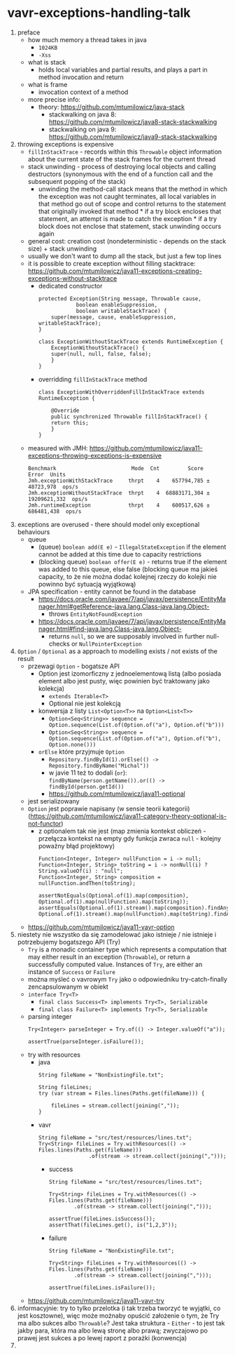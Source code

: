 # vavr-exceptions-handling-talk

1. preface
	* how much memory a thread takes in java
		* `1024KB`
		* `-Xss`
	* what is stack
		* holds local variables and partial results, and plays a part in method invocation and return
	* what is frame
		* invocation context of a method
	* more precise info:
		* theory: https://github.com/mtumilowicz/java-stack
			* stackwalking on java 8: https://github.com/mtumilowicz/java8-stack-stackwalking
			* stackwalking on java 9: https://github.com/mtumilowicz/java9-stack-stackwalking
1. throwing exceptions is expensive
	* `fillInStackTrace` - records within this `Throwable` object information about the current state of the stack frames for the current thread
	* stack unwinding - process of destroying local objects and calling destructors (synonymous with the end of a function call and the subsequent popping of the stack)
		* unwinding the method-call stack means that the method in which the exception was not caught terminates, all local variables in that method go out of scope and control returns to the statement that originally invoked that method
                * if a try block encloses that statement, an attempt is made to catch the exception
                * if a try block does not enclose that statement, stack unwinding occurs again
	* general cost: creation cost (nondeterministic - depends on the stack size) + stack unwinding
	* usually we don't want to dump all the stack, but just a few top lines
	* it is possible to create exception without filling stacktrace: https://github.com/mtumilowicz/java11-exceptions-creating-exceptions-without-stacktrace
		* dedicated constructor
			```
			protected Exception(String message, Throwable cause,
					    boolean enableSuppression,
					    boolean writableStackTrace) {
			    super(message, cause, enableSuppression, writableStackTrace);
			}
			```
			```
			class ExceptionWithoutStackTrace extends RuntimeException {
			    ExceptionWithoutStackTrace() {
				super(null, null, false, false);
			    }
			}
			```
		* overridding `fillInStackTrace` method
			```
			class ExceptionWithOverriddenFillInStackTrace extends RuntimeException {

			    @Override
			    public synchronized Throwable fillInStackTrace() {
				return this;
			    }
			}
			```
	* measured with JMH: https://github.com/mtumilowicz/java11-exceptions-throwing-exceptions-is-expensive
		```
		Benchmark                        Mode  Cnt         Score          Error  Units
		Jmh.exceptionWithStackTrace     thrpt    4    657794,785 ±    48723,978  ops/s
		Jmh.exceptionWithoutStackTrace  thrpt    4  68883171,304 ± 19209621,332  ops/s
		Jmh.runtimeException            thrpt    4    600517,626 ±   686481,438  ops/s
		```
1. exceptions are overused - there should model only exceptional behaviours
	* queue
		* (queue) `boolean add(E e)` - `IllegalStateException` if the element cannot be added at this time due to capacity restrictions
		* (blocking queue) `boolean offer(E e)` - returns true if the element was added to this queue, else false 
		(blocking queue ma jakieś capacity, to że nie można dodać kolejnej rzeczy do kolejki nie powinno być sytuacją wyjątkową)
	* JPA specification - entity cannot be found in the database
		* https://docs.oracle.com/javaee/7/api/javax/persistence/EntityManager.html#getReference-java.lang.Class-java.lang.Object-
			* throws `EntityNotFoundException`
		* https://docs.oracle.com/javaee/7/api/javax/persistence/EntityManager.html#find-java.lang.Class-java.lang.Object-
			* returns `null`, so we are supposably involved in further null-checks or `NullPointerException`
1. `Option` / `Optional` as a approach to modelling exists / not exists of the result
	* przewagi `Option` - bogatsze API
		* Option jest izomorficzny z jednoelementową listą (albo posiada element albo jest pusty, więc powinien być 
		traktowany jako kolekcja)
			* `extends Iterable<T>`
			* Optional nie jest kolekcją
		* konwersja z listy `List<Option<T>>` na `Option<List<T>>`
			* `Option<Seq<String>> sequence = Option.sequence(List.of(Option.of("a"), Option.of("b")))`
			* `Option<Seq<String>> sequence = Option.sequence(List.of(Option.of("a"), Option.of("b"), Option.none()))`
		* `orElse` które przyjmuje `Option`
			* `Repository.findById(1).orElse(() -> Repository.findByName("Michal"))`
			* w javie 11 też to dodali (`or`): `findByName(person.getName()).or(() -> findById(person.getId())`
			* https://github.com/mtumilowicz/java11-optional
    * jest serializowany
	* `Option` jest poprawie napisany (w sensie teorii kategorii) 
	(https://github.com/mtumilowicz/java11-category-theory-optional-is-not-functor)
		* z optionalem tak nie jest (map zmienia kontekst obliczeń - przełącza kontekst na empty gdy funkcja zwraca 
		`null` - kolejny poważny błąd projektowy)
		    ```
			Function<Integer, Integer> nullFunction = i -> null;
			Function<Integer, String> toString = i -> nonNull(i) ? String.valueOf(i) : "null";
			Function<Integer, String> composition = nullFunction.andThen(toString);
			
			assertNotEquals(Optional.of(1).map(composition), Optional.of(1).map(nullFunction).map(toString));
			assertEquals(Optional.of(1).stream().map(composition).findAny(), Optional.of(1).stream().map(nullFunction).map(toString).findAny());
	        ```
	* https://github.com/mtumilowicz/java11-vavr-option
1. niestety nie wszystko da się zamodelować jako istnieje / nie istnieje i potrzebujemy bogatszego API (Try)
    * `Try` is a monadic container type which represents a computation 
      that may either result in an exception (`Throwable`), or return a successfully 
      computed value. Instances of `Try`, are either an instance of 
      `Success` or `Failure`
	* można myśleć o vavrowym `Try` jako o odpowiedniku try-catch-finally zencapsulowanym w obiekt
	* `interface Try<T>`
	    * `final class Success<T> implements Try<T>, Serializable`
	    * `final class Failure<T> implements Try<T>, Serializable`
	* parsing integer
	    ```
        Try<Integer> parseInteger = Try.of(() -> Integer.valueOf("a"));
        
        assertTrue(parseInteger.isFailure());
        ```
    * try with resources
        * java
            ```
            String fileName = "NonExistingFile.txt";
            
            String fileLines;
            try (var stream = Files.lines(Paths.get(fileName))) {
            
                fileLines = stream.collect(joining(","));
            }
            ```
        * vavr
            ```
            String fileName = "src/test/resources/lines.txt";
            Try<String> fileLines = Try.withResources(() -> Files.lines(Paths.get(fileName)))
                            .of(stream -> stream.collect(joining(",")));
            ```
            * success
                ```
                String fileName = "src/test/resources/lines.txt";
                
                Try<String> fileLines = Try.withResources(() -> Files.lines(Paths.get(fileName)))
                        .of(stream -> stream.collect(joining(",")));
                
                assertTrue(fileLines.isSuccess());
                assertThat(fileLines.get(), is("1,2,3"));
                ```
            * failure
                ```
                String fileName = "NonExistingFile.txt";
                
                Try<String> fileLines = Try.withResources(() -> Files.lines(Paths.get(fileName)))
                        .of(stream -> stream.collect(joining(",")));
                
                assertTrue(fileLines.isFailure());
                ```
    * https://github.com/mtumilowicz/java11-vavr-try
1. informacyjnie: try to tylko przelotka (i tak trzeba tworzyć te wyjątki, co jest kosztowne), więc może możnaby
opuścić założenie o tym, że Try ma albo sukces albo `Throwable`? Jest taka struktura - `Either` - to jest tak jakby
para, która ma albo lewą stronę albo prawą; zwyczajowo po prawej jest sukces a po lewej raport z porażki (konwencja)
1. 
